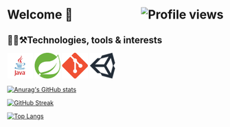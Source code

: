 <h1>Welcome 👋 <img align="right" src="https://gpvc.arturio.dev/spiglebach" alt="Profile views"></h1> 
<h2>👨‍💻⚒Technologies, tools & interests</h2>
<section>
  <a href= "https://go.java/"><img src="icons/java.jpg" alt="Java" width="60" height="60" /></a>
  <a href= "https://spring.io/"><img src="icons/spring.svg" alt="Spring Framework" width="60" height="60" /></a>
  <a href= "https://git-scm.com/"><img src="icons/git.png" alt="git" width="60" height="60" /></a>
  <a href= "https://unity.com/"><img src="icons/unity.svg" alt="Unity Game Engine" width="60" height="60" /></a>
  <!--a href= ""><img src="" alt="JetBrains" width="60" height="60" /></a-->
  <!--a href= ""><img src="" alt="Blender" width="60" height="60" /></a-->
  <!--a href= ""><img src="" alt="Postman" width="60" height="60" /></a-->
</section>
<!--h2>🔥Always Learning</h2>
<section>
  <a href= ""><img src="" alt="Udemy" width="60" height="60" /></a>
  <a href= ""><img src="" alt="GameDev.tv" width="60" height="60" /></a>
  <a href= ""><img src="" alt="Zenva Academy" width="60" height="60" /></a>
</section-->
<!--h2>👥Other profiles</h2>
<section>
  <a href= "https://spiglebach.itch.io/"><img src="" alt="itch.io" width="60" height="60" /></a>
  <a href= ""><img src="" alt="Stackoverflow" width="60" height="60" /></a>
</section-->

[![Anurag's GitHub stats](https://github-readme-stats.vercel.app/api?username=spiglebach&count_private=true&show_icons=true&theme=gruvbox&include_all_commits=true)](https://github.com/anuraghazra/github-readme-stats)

[![GitHub Streak](http://github-readme-streak-stats.herokuapp.com?user=spiglebach&theme=gruvbox)](https://git.io/streak-stats)

[![Top Langs](https://github-readme-stats.vercel.app/api/top-langs/?username=spiglebach&layout=compact&hide=shaderlab,hlsl&langs_count=6&theme=gruvbox)](https://github.com/anuraghazra/github-readme-stats)


<!--
**spiglebach/spiglebach** is a ✨ _special_ ✨ repository because its `README.md` (this file) appears on your GitHub profile.

Here are some ideas to get you started:

- 🔭 I’m currently working on ...
- 🌱 I’m currently learning ...
- 👯 I’m looking to collaborate on ...
- 🤔 I’m looking for help with ...
- 💬 Ask me about ...
- 📫 How to reach me: ...
- 😄 Pronouns: ...
- ⚡ Fun fact: ...
-->
